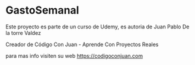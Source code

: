 # GastoSemanal

Este proyecto es parte de un curso de Udemy, es autoria de Juan Pablo De la torre Valdez

Creador de Código Con Juan - Aprende Con Proyectos Reales

para mas info visiten su web https://codigoconjuan.com
